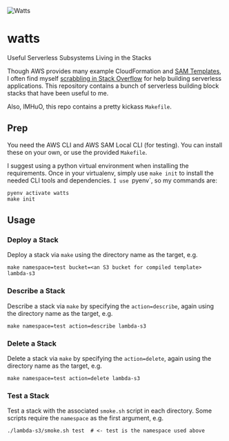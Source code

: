 ![Watts](https://github.com/Cloudzero/watts/watts.png)

# watts
Useful Serverless Subsystems Living in the Stacks

Though AWS provides many example CloudFormation and [SAM Templates](https://github.com/awslabs/serverless-application-model), 
I often find myself [scrabbling in Stack Overflow](https://stackoverflow.com/search?q=cloudformation) for help building 
serverless applications. This repository contains a bunch of serverless building block stacks that have been useful to me.

Also, IMHuO, this repo contains a pretty kickass `Makefile`.

## Prep

You need the AWS CLI and AWS SAM Local CLI (for testing). You can install these on your own, or use the provided `Makefile`.

I suggest using a python virtual environment when installing the requirements. Once in your virtualenv, simply use `make init` to
install the needed CLI tools and dependencies. `I use `pyenv`, so my commands are:

```
pyenv activate watts
make init
```


## Usage

### Deploy a Stack

Deploy a stack via `make` using the directory name as the target, e.g.

```
make namespace=test bucket=<an S3 bucket for compiled template> lambda-s3
```

### Describe a Stack

Describe a stack via `make` by specifying the `action=describe`, again using the directory name as the target, e.g.

```
make namespace=test action=describe lambda-s3
```

### Delete a Stack

Delete a stack via `make` by specifying the `action=delete`, again using the directory name as the target, e.g.

```
make namespace=test action=delete lambda-s3
```


### Test a Stack

Test a stack with the associated `smoke.sh` script in each directory. Some scripts require the `namespace` as the first argument, e.g.

```
./lambda-s3/smoke.sh test  # <- test is the namespace used above
```
